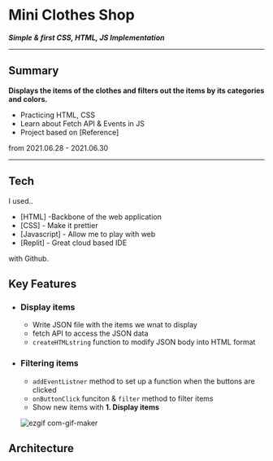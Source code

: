 # Mini Clothes Shop
***Simple & first CSS, HTML, JS Implementation***

---
## Summary
**Displays the items of the clothes and filters out the items by its categories and colors.**

- Practicing HTML, CSS
- Learn about Fetch API & Events in JS
- Project based on [Reference]

from 2021.06.28 - 2021.06.30

----

## Tech

I used..
- [HTML] -Backbone of the web application
- [CSS] - Make it prettier
- [Javascript] - Allow me to play with web
- [Replit] - Great cloud based IDE

with Github.

## Key Features

-  ### Display items 
    - Write JSON file with the items we wnat to display
    - fetch API to access the JSON data 
    - `createHTMLstring` function to modify JSON body into HTML format 
- ### Filtering items 
    - `addEventListner` method to set up a function when the buttons are clicked
    - `onButtonClick` funciton & `filter` method to filter items 
    - Show new items with **1. Display items**

    ![ezgif com-gif-maker](https://user-images.githubusercontent.com/60536942/123970309-f96eca80-d9f3-11eb-871b-b4bde5873830.gif)

## Architecture


